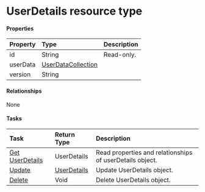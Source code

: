 # UserDetails resource type



#### Properties
| Property	   | Type	|Description|
|:---------------|:--------|:----------|
|id|String| Read-only.|
|userData|[UserDataCollection](userdatacollection.md)||
|version|String||

#### Relationships
None


#### Tasks

| Task		   | Return Type	|Description|
|:---------------|:--------|:----------|
|[Get UserDetails](../api/userdetails_get.md) | UserDetails |Read properties and relationships of userDetails object.|
|[Update](../api/userdetails_update.md) | [UserDetails](userdetails.md)	|Update UserDetails object. |
|[Delete](../api/userdetails_delete.md) | Void	|Delete UserDetails object. |
